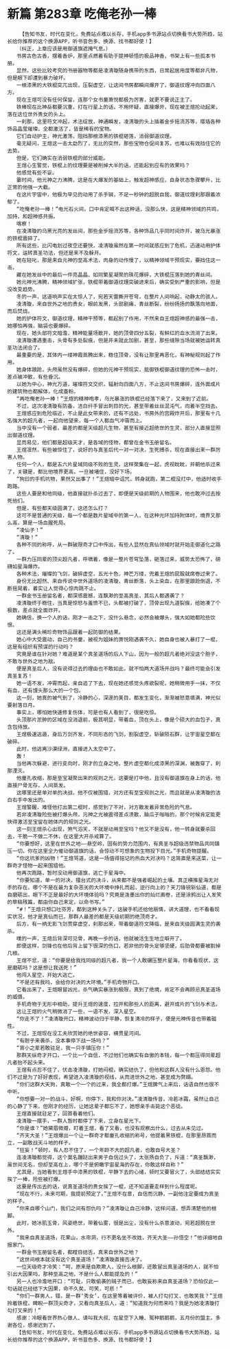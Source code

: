 # 新篇 第283章 吃俺老孙一棒
        【告知书友，时代在变化，免费站点难以长存，手机app多书源站点切换看书大势所趋，站长给你推荐的这个换源APP，听书音色多、换源、找书都好使！】
       （纠正，上章应该是用御道旗遮掩气息。）
       书房古色古香，摆着香炉，那里点燃着有助于提神顿悟的极品神香，书架上有一些孤本书册。
       显然，这些比较考究的书册器物等都是凌清璇随身携带的东西，日常起居用度等都非凡物，但是眼下却遭到暴力破坏。
       一根漆黑的大铁棍突兀出现，压裂虚空，让这间书房都瞬间爆开了，御道纹理冲向四面八方。
       现在王煊可没有任何保留，连那个女书童萧悦都极为厉害，就更不要说正主了。
       铁棒现在比神岳都要沉重，打在行星上的话，不用怀疑，直接爆开，现在被王煊抡动起来，落在这位世外贵女的头上。
       一刹那，这里符文冲起，术法绽放，神通瞬发，凌清璇的头上插着金步摇流苏等，璎珞各种饰品晶莹璀璨，全都激活了，皆是稀有的宝物。
       它们自动护主，神光激荡，阻挡那根漆黑的铁棍砸落，消弱御道纹理。
       毫无疑问，王煊这一击太勐烈了，无比的突然，那些宝物仓促间复苏，也难以有效挡住它的去势。
       但是，它们确实在消弱铁棍的部分威能。
       王煊心生警觉，铁棍上的纹理要是被削掉大半的话，还能起到应有的效果吗？
       他感觉有些不妥。
       霎时间，他元神之力沸腾，这是在大爆发的基础上，触发超神感应，自身状态急骤攀升，比正常的他强一大截。
       在这片宇宙中，他极为罕见的动用了杀手锏，不足一秒钟的超脱自我，御道纹理刹那跟着浓郁了。
       “吃俺老孙一棒！”电光石火间，口中肯定喊不出这种话，没那么快，这是精神领域的共鸣，加持，和超神感共振。
       喀察！
       在凌清璇的乌黑光亮的发丝间，那些金步摇流苏等，各种饰品几乎同时间炸开，被乌光暴涨的铁棍震碎了。
       所有这些，比闪电划过夜空还要快，凌清璇虽然在第一时间就感应到了危机，迅速动用护体符文，运转真圣功法，但还是来不及躲开。
       她在轻叱，那是来自元神的至高术法，肉身的动作慢了，以精神领域干预现实，要挡住这一击。
       藏在她发丝中的最后一件亮晶晶、如同繁星凝聚的珠花爆碎，大铁棍压落到她的青丝间。
       她元神光沸腾，精神领域扩张，铁棍带着御道纹理突破进来后，确实受到严重的影响，但是没改变趋势。
       冬的一声，这道响声实在太惊人了，宛若天雷撕开苍穹，在整片人间响起，动静太的骇人。
       凌清璇，来自世外之地的贵女，眼前发黑，头部剧痛，青丝断裂，纷纷扬扬的飘落向地面，而后焚烧。
       她的护体符文，御道纹理，精神干预等，都起到了作用，不然来自王煊超神感的最强一击，她哪怕再强，脑袋也要爆碎。
       现在，她头部符文暗澹，精神能量场散开，她的顶骨四分五裂，有鲜红的血水流淌了出来。
       凌清璇遭遇重击，头骨有多处裂痕，但是并未就此加剧，甚至，那些缝隙当场就被她运转真圣功法闭合了。
       最重要的是，其体内一缕神霞蒸腾出来，稳住顶骨，没有让那里再恶化，有神秘规则起了作用。
       她身体踉跄，头颅虽然没有爆碎，但她的元神干预现实，抵御铁棍御道纹理的恐怖一击时，差点被冲散，有些昏沉。
       以她为中心，神光万道，璀璨符文交织，辐射向四面八方，不止这间书房爆碎，连外面成片的建筑物也都解体，化成齑粉。
       “再吃俺老孙一棒！”王煊的精神咆孝，乌光暴涨的铁棍已经落下来了，又来到了近前。
       不过，这次凌清璇有防备，洁白纤手冒出刺目的光，甚至带着丝丝混沌气，向着半空挡去。
       王煊感应到危险临近，不止是此女带来的，还有不远处，书房外的宫殿炸开后，那里有十几名强大的超凡者，一起向他望来，每一个人都血气冲霄而上。
       当中没有一个弱者，最差的都是天级超凡生物，甚至有接近超绝世的生灵，部分人直接显照出御道纹理。
       显而易见，他们都是超级天才，是各域的怪物，都曾在金书玉册留名。
       王煊凛然，有些被惊住了，说好的与真圣后代一对一对决，生死搏杀，现在直接出来一群厉害人物。
       任何一个人，都是五六片星域同级不败的生灵，这样聚集在一起，虎视眈眈，并朝他杀过来了，关键是，都比他境界更高，一旦被堵住，没好下场。
       “狗曰的手机坑物，果然又出事了！”王煊暗中诅咒，转身就跑，第二棍没打中，他适时收手跑路。
       这些人要是和他同级，他直接就扑杀过去了，即便是天级前期的人物围来，他也敢冲过去按死他们。
       但是，有些都天级圆满了，这还怎么打？
       这可不是普通的天级，每一个都是数片星域中的第一人，在这种光环加持附体时，境界又那么高，算是一场血腥死局。
       “凌仙子！”
       “清璇！”
       各种不同的称呼，从一群破限奇才口中传出，有些人显然在真仙领域时就开始走御道化之路了。
       一群力压同辈的顶尖超凡者，呼啸着，像是一整片苍穹坠落，砸落过来，威势太恐怖了，磅礴如星海爆炸。
       各种术法，璀璨的飞剑，破碎虚空，五光十色，神芒万缕，兜着王煊的屁股就席卷过来了。
       身份无比超然、来自传说中世外道场的凌清璇，青丝断落，头上染血，在那里踉跄倒退，不断摇晃着，着实让人觉得心惊肉跳不止。
       一群金书玉册留名者，都深感震撼，连飘渺的至高真圣，其后人都遇袭了？
       凌清璇终于稳住，当真是惊怒与羞愤不已，头都被打破了，顶骨出现九道裂痕，给她凑了个极数，差点就全面炸开。
       她确信，换一个人的话，刚才一击之下，没什么悬念，必然会被爆头，强大如她都险些饮恨。
       这还是满头稀珍奇物饰品跟着一起防御的结果。
       她心中大受震动，自己的书童，被视为姐妹的萧悦刚遇袭不久，她自身也被人暴打了一棍，这是有组织有预谋的行动吗？
       究竟是谁在针对她？难道是某个真圣道场的后人下山，因为一般的超凡者绝对没这个胆子，不敢与世外之地为敌。
       便是真圣后人，没有说得过去的理由也不敢如此，就不怕两大道场开战吗？最终可能会引发真圣复苏！
       她一语不发，冲霄而起，亲自追了下去，现在她还感觉头疼欲裂呢，她稍微用手一抹，不仅有血，还有馒头那么大的一个包。
       这一刻，她真的被气到了，冷静的心，深邃的美目，都发生变化，渐渐被怒意填满，神光似要射落日月。
       事实上，哪怕她快速修复伤体，可是也有人看到了，很是吃惊。
       头顶那片淤肿的区域在没消退前，极其明显，带着血，顶在头上，像是个硕大的血包子，真含包待放。
       王煊极速逃遁，身后万剑齐发，不同形态的飞剑，割裂虚空，斩破陨石群，让宇宙星空都在破碎。
       此时，他逃离沙漠绿洲，直接进入太空中了。
       轰！
       当他再次躲避，进行变向时，刚才的立身之地，整片虚空都化成漆黑的深渊，被轰穿了，刹那湮灭。
       他童孔收缩，那是至宝凝聚出来的规则之光，这要是打中他，且没有御道旗在身上的话，他直接尸骨无存，人间蒸发。
       这哪里还是单对单的决战，他不仅被围猎，对方还有至宝规则之光，而且就是从凌清璇的洁白右手中发出的。
       王煊警醒，难怪他打出第二棍时，感觉到了不对，对方散发着异常危险的气息。
       若非凌清璇险些被打爆头颅，元神之光被震得差点溃散，脑瓜子嗡嗡的，那个时候肯定能更快得激活至宝留在她体内的规则之光。
       这一刻王煊杀心出现，煞气滔天，不就是动用至宝吗？他又不是没有，他一转身就要杀回去，干脆一不做二不休，在这里大开杀戒算了。
       “你要想好，这里在世外之地——悬空岭，固有的势力范围内，有真圣与超级违禁物品共同镇压一切。你在这里全力催动御道旗的话，会惊动不可想象的生物投下目光。”手机奇物提醒。
       “你这坑爹的凶物！”王煊骂道，这是一场值得铭记的热血大对决吗？这简直是来送菜，让一群奇才怪物一起来围猎他。
       他再次跑路，暂时没动用御道旗，逃亡于星海中。
       “你要知道，单一的对决，擂台式的决斗，从来都不是强者崛起的土壤。真正横推星海无对手的存在，哪个不是在最为复杂恶劣的大环境中挣扎而起，逆行向上的？天刀锋锐斩仙道，都是自磨砺出，眼下不正是最好的大环境体验吗？究竟是泼墨出你的灿烂画卷，还是涂鸦出让人发笑的草稿残篇，都由你自己来定，以命书写。”
       “#！”王煊只想口吐芬芳，都到这种关头了，这破手机还给他扇情，讲大道理，也不看看现实状况，他才是真仙而已，那群人最差的都是天级初期的绝顶奇才。
       后方，有一柄无影飞剑贯穿虚空，刹那出来，带着御道符文降临，是来自天级圆满生灵的袭杀。
       噗的一声，王煊后背深可见骨，再晚一步的话，他就被活生生地立噼开了。
       即便这样，剑锋也在他后背上留下很深的伤口，若非他的骨头足够坚硬，后肋骨都要被割掉几根。
       王煊不忿，道：“你要是给我找同级的超凡者，我一个人敢碾压整片星海，你看看现状，这是磨砺吗？这是想让我送死！”
       他闯入星空，开始大逃亡。
       “不是还有我吗，会给你对决的大环境。”手机奇物开口。
       它看出来了，王煊眼冒凶光，杀气确实暴涨到极限，真到了绝境，肯定不会再顾忌真圣道场的威慑。
       手机奇物于无形中相助，提升王煊的速度，拉开和那些人的距离，避开成片的飞剑与术法。
       这让王煊的火气稍微消了一些，一语不发，深入星空。
       “你走不了！”凌清璇开口，精神波动归于平静，恢复清冷的样子，便是元神传音也带着磁性。
       不过，王煊现在没工夫欣赏她的绝世姿容，横贯星河间。
       “有胆子来袭杀，没本事停下战一场吗？”
       “宵小之辈若敢驻足，我一只手镇压你！”
       那群天纵奇才开口，一个比一个自信，不过他们也确实有自傲的本钱，每一个都压得同辈超凡者抬不起头来。
       王煊有点忍不住了，伏击凌清璇，打她闷棍，确实结仇了，但他和这群人没有什么恩怨。他们不过是为了好好表现，希望进入凌清璇的视线，从而进世外之地，甚至成为赘婿。
       “你们这群大天狗，真敢一个一个的过来，我全都打爆。”王煊脾气上来后，话语自然也很不中听。
       “你想要一对一的战斗，好啊，你停下，我和你对决。”凌清璇传音，冷若冰霜，虽然让自己的心静了下来，但刚才的经历，让她这辈子都忘不了，她想亲手击毙这个恶徒。
       王煊直接就驻足了，回首看着他们。
       凌清璇一摆手，一群人暂时都停了下来，立身在星光下。
       “你是谁？”她黛眉微蹙，盯着王煊，看了又看，也没有观察出什么，过去从未见过。
       “齐天大圣！”王煊爆出一个让一群奇才都童孔收缩的称号，他提着黑铁棍，在那里昂首而立，一副敢战天斗地的样子。
       “狂妄！”顿时，有人忍不住了，一个年龄不大的超凡者，也敢自号大圣？
       连凌清璇都觉得，这个莫名蹦跶出来男子自信过头了，太张扬自负了，斥道：“真圣飘渺，虽世间无名，但却至高在上，哪个不是俯瞰宇宙星海的存在，你敢这样自称？”
       尤其是，当她看到王煊手中漆黑的铁棍，平静下去的心绪，顿时又要冒火了，头部结结实实挨了一棒，险些被打爆。
       这要是传出去的话，说真圣道场的贵女挨了一棍，还不知道要走样到什么程度呢。
       “现在不行，未来可期，我提前预定了。”王煊不在意，自信而沉静，一副他注定要成为真圣的样子。
       “你来自哪个山门，我们之间有怨仇吗？”凌清璇让自己冷静，这样问道，想弄清楚他的根脚。
       此时，她冰肌玉骨，风姿绝世，带着仙雾，很是出尘，没有什么杀意波动，宛若超脱在世外。
       “我来自真圣道场，花果山，水帘洞，行不更名坐不改姓，齐天大圣——孙悟空！”他详细地自报家门。
       一群金书玉册留名者，都瞠目结舌，真来自世外之地？
       “这世间根本就没有这个真圣道场！”凌清璇直接否决了。
       一位天级奇才冷笑：“呵，原来是自欺欺人，没什么根脚，还敢冒出真圣道场的人，就不怕引出大因果吗，那种至高之地，不是什么人都能提及的！”
       另一人也冷澹地开口：“可耻，只敢偷袭的贼子而已，也敢妄称来自真圣道场？恐怕仅此一句话就已经结下大因果，命不久矣，可笑，可悲！”
       “你们一群男人，错，是一群‘秀女’，在这里等着被评价，被人打勾打叉，也敢笑我？”王煊拎着铁棍，睥睨一群顶尖奇才，又看向真圣后人，道：“知道我为何而来吗？我是为她凌清璇打勾打叉来的！”
       感谢：冷眼看世界热心做人、请叫我大叔、在星空下入睡、冤种鹅鹅鹅，五月份的盟主，多谢各位，感谢迟到了。
       【告知书友，时代在变化，免费站点难以长存，手机app多书源站点切换看书大势所趋，站长给你推荐的这个换源APP，听书音色多、换源、找书都好使！】